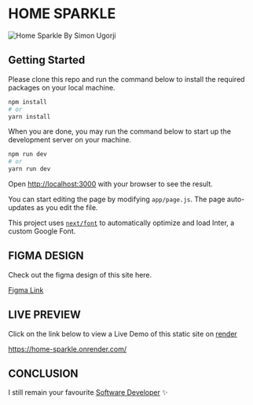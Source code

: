 # HOME SPARKLE

![Home Sparkle By Simon Ugorji](https://github.com/Octagon-simon/home-sparkle/assets/68190998/4e814924-7a9c-484b-96d7-6d6634d9dd5d)


## Getting Started

Please clone this repo and run the command below to install the required packages on your local machine.

```bash
npm install
# or
yarn install
```

When you are done, you may run the command below to start up the development server on your machine.

```bash
npm run dev
# or
yarn run dev
```

Open [http://localhost:3000](http://localhost:3000) with your browser to see the result.

You can start editing the page by modifying `app/page.js`. The page auto-updates as you edit the file.

This project uses [`next/font`](https://nextjs.org/docs/basic-features/font-optimization) to automatically optimize and load Inter, a custom Google Font.

## FIGMA DESIGN

Check out the figma design of this site here.

[Figma Link](https://www.figma.com/file/dWKNxL8cCWZJuJAycr2F3F/HomeSparkle-Solution?type=design)

## LIVE PREVIEW

Click on the link below to view a Live Demo of this static site on [render](https://render.com)

https://home-sparkle.onrender.com/

## CONCLUSION

I still remain your favourite [Software Developer](https://linkedin.com/in/simon-ugorji-57a6a41a3/) ✨
